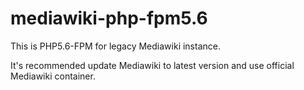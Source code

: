 # mediawiki-php-fpm5.6

This is PHP5.6-FPM for legacy Mediawiki instance.

It's recommended update Mediawiki to latest version and use official Mediawiki container.